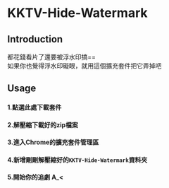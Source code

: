 # KKTV-Hide-Watermark 
## Introduction  
都花錢看片了還要被浮水印搞==  
如果你也覺得浮水印礙眼，就用這個擴充套件把它弄掉吧  
## Usage 
#### 1.點選此處下載套件
#### 2.解壓縮下載好的zip檔案  
#### 3.進入Chrome的擴充套件管理區
#### 4.新增剛剛解壓縮好的``KKTV-Hide-Watermark``資料夾  
#### 5.開始你的追劇 A_<

